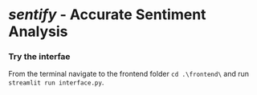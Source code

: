 # ***sentify*** - Accurate Sentiment Analysis
### Try the interfae
From the terminal navigate to the frontend folder `cd .\frontend\` and run  `streamlit run interface.py`.
<br>